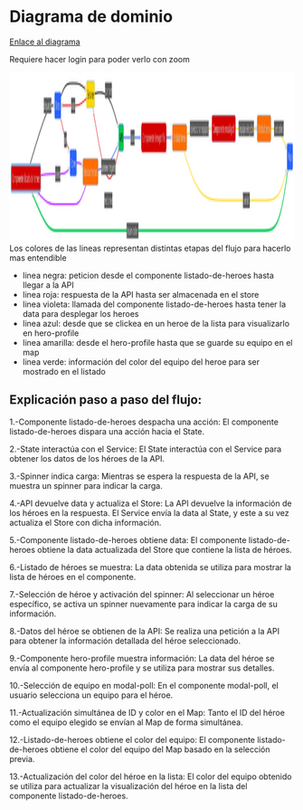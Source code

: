 # Diagrama de dominio
[Enlace al diagrama](https://www.mermaidchart.com/app/projects/ee4f30ea-d8c0-48be-b78c-035f0a74990c/diagrams/bc401bc3-43ac-4bf7-be8f-770af99f5c5a/version/v0.1/edit)


Requiere hacer login para poder verlo con zoom

<img src="diagrama.png" alt="diagrama" height="300px">
Los colores de las lineas representan distintas etapas del flujo para hacerlo mas entendible

* linea negra: peticion desde el componente listado-de-heroes hasta llegar a la API
* linea roja: respuesta de la API hasta ser almacenada en el store
* linea violeta: llamada del componente listado-de-heroes hasta tener la data para desplegar los heroes
* linea azul: desde que se clickea en un heroe de la lista para visualizarlo en hero-profile
* linea amarilla: desde el hero-profile hasta que se guarde su equipo en el map
* linea verde: información del color del equipo del heroe para ser mostrado en el listado

        
        
## Explicación paso a paso del flujo:

1.-Componente listado-de-heroes despacha una acción: El componente listado-de-heroes dispara una acción hacia el State.

2.-State interactúa con el Service: El State interactúa con el Service para obtener los datos de los héroes de la API.

3.-Spinner indica carga: Mientras se espera la respuesta de la API, se muestra un spinner para indicar la carga.

4.-API devuelve data y actualiza el Store: La API devuelve la información de los héroes en la respuesta. El Service envía la data al State, y este a su vez actualiza el Store con dicha información.

5.-Componente listado-de-heroes obtiene data: El componente listado-de-heroes obtiene la data actualizada del Store que contiene la lista de héroes.

6.-Listado de héroes se muestra: La data obtenida se utiliza para mostrar la lista de héroes en el componente.

7.-Selección de héroe y activación del spinner: Al seleccionar un héroe específico, se activa un spinner nuevamente para indicar la carga de su información.

8.-Datos del héroe se obtienen de la API: Se realiza una petición a la API para obtener la información detallada del héroe seleccionado.

9.-Componente hero-profile muestra información: La data del héroe se envía al componente hero-profile y se utiliza para mostrar sus detalles.

10.-Selección de equipo en modal-poll: En el componente modal-poll, el usuario selecciona un equipo para el héroe.

11.-Actualización simultánea de ID y color en el Map: Tanto el ID del héroe como el equipo elegido se envían al Map de forma simultánea.

12.-Listado-de-heroes obtiene el color del equipo: El componente listado-de-heroes obtiene el color del equipo del Map basado en la selección previa.

13.-Actualización del color del héroe en la lista: El color del equipo obtenido se utiliza para actualizar la visualización del héroe en la lista del componente listado-de-heroes.


